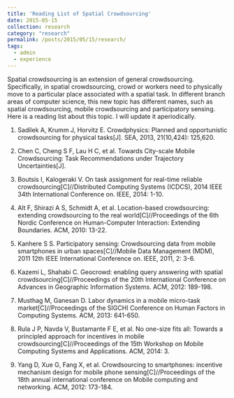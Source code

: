 ```yaml
---
title: 'Reading List of Spatial Crowdsourcing'
date: 2015-05-15
collection: research
category: "research"
permalink: /posts/2015/05/15/research/
tags:
  - admin
  - experience
---
```


Spatial crowdsourcing is an extension of general crowdsourcing. Specifically, in spatial crowdsourcing, crowd or workers need to physically move to a particular place associated with a spatial task. In different branch areas of computer science, this new topic has different names, such as spatial crowdsourcing, mobile crowdsourcing and participatory sensing. Here is a reading list about this topic. I will update it aperiodically.


1. Sadilek A, Krumm J, Horvitz E. Crowdphysics: Planned and opportunistic crowdsourcing for physical tasks[J]. SEA, 2013, 21(10,424): 125,620.

2. Chen C, Cheng S F, Lau H C, et al. Towards City-scale Mobile Crowdsourcing: Task Recommendations under Trajectory Uncertainties[J].

3. Boutsis I, Kalogeraki V. On task assignment for real-time reliable crowdsourcing[C]//Distributed Computing Systems (ICDCS), 2014 IEEE 34th International Conference on. IEEE, 2014: 1-10.

4. Alt F, Shirazi A S, Schmidt A, et al. Location-based crowdsourcing: extending crowdsourcing to the real world[C]//Proceedings of the 6th Nordic Conference on Human-Computer Interaction: Extending Boundaries. ACM, 2010: 13-22.

5. Kanhere S S. Participatory sensing: Crowdsourcing data from mobile smartphones in urban spaces[C]//Mobile Data Management (MDM), 2011 12th IEEE International Conference on. IEEE, 2011, 2: 3-6.

6. Kazemi L, Shahabi C. Geocrowd: enabling query answering with spatial crowdsourcing[C]//Proceedings of the 20th International Conference on Advances in Geographic Information Systems. ACM, 2012: 189-198.

7. Musthag M, Ganesan D. Labor dynamics in a mobile micro-task market[C]//Proceedings of the SIGCHI Conference on Human Factors in Computing Systems. ACM, 2013: 641-650.

8. Rula J P, Navda V, Bustamante F E, et al. No one-size fits all: Towards a principled approach for incentives in mobile crowdsourcing[C]//Proceedings of the 15th Workshop on Mobile Computing Systems and Applications. ACM, 2014: 3.

9. Yang D, Xue G, Fang X, et al. Crowdsourcing to smartphones: incentive mechanism design for mobile phone sensing[C]//Proceedings of the 18th annual international conference on Mobile computing and networking. ACM, 2012: 173-184.
